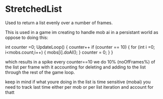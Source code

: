 # StretchedList
Used to return a list evenly over a number of frames.

This is used in a game im creating to handle mob ai in a persistant world
as oppose to doing this:

int counter =0;
UpdateLoop() {
  counter++
  if (counter == 10) 
  {
     for (int i =0; i<mobs.count;i++) 
     {
      mobs[i].doAI();
     }
     counter = 0;
  }
}

which results in a spike every counter==10
we do 10% (noOfFrames%) of the list per frame with it accounting for deleting and adding to the list through the rest of the game loop.

keep in mind if what youre doing in the list is time sensitive (mobai) you need to track last time either per mob or per list iteration and account for thatt

